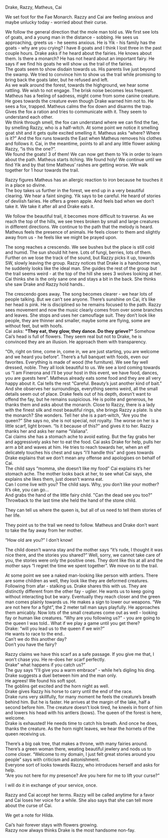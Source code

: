 Drake, Razzy, Matheus, Cai   
   
We set foot for the Fae Monarch. Razzy and Cai are feeling anxious and maybe unlucky today \- worried about their curse. 

We follow the general direction that the mole man told us. We first see lots of goats, and a young man in the distance \- sobbing. He sees us approaching, greets us \- he seems anxious. He is Yik \- his family has the goats \- why are you crying? I have 8 goats and I think I lost three in the past couple hours. Drake asks if he heard about the fairies. He knows about them. Is there a monarch? He has not heard about an important fairy. He says if we find his goats he will show us the trail of the fairies.  
The goats seem to show disdain towards us. His parents live just beyond the swamp. We tried to convince him to show us the trail while promising to bring back the goats later, but he refused and left.   
As we walk around the forest, towards the highground, we hear some rattling. We wish to not engage. The brisk noise becomes less frequent. Matheus has a feeling of sadness, might come from some canine creature. He goes towards the creature even though Drake warned him not to. He sees a fox, trapped. Matheus calms the fox down and disarms the trap. Gives the fox a ration and tries to communicate with it. They seem to understand each other.   
We think through smell, the fox can understand where we can find the fae, by smelling Razzy, who is a half-witch. At some point we notice it smelling goat shit and it gets quite excited smelling it. Matheus asks “where? Where is it?” And the fox runs towards the East when Matheus removes his clothes and follows it. Cai, in the meantime, points to all and any little flower asking Razzy, “is this the one?”.  
We found the goats\! 3 of them\! We can now get them to Yik in order to learn about the path. Matheus starts itching. We found holy\! We continue until we find Yik and by that time Matheus’ rashes are getting worse. We walk together for 1 hour towards the trail.

Razzy figures Matheus has an allergic reaction to iron because he touches it in a place so divine.  
The boy takes us further in the forest, we end up in a very beautiful clearing. We hear a faint singing. Yik says to be careful. He heard of stories of devilish fairies. He offers a green apple. And feels bad when we don’t take it. We take it after all and Drake eats it. 

We follow the beautiful trail, it becomes more difficult to traverse. As we reach the top of the hills, we see trees broken by small and large creatures in different directions. We continue to the path that the melody is heard. Matheus feels the presence of animals. He feels closer to them and slightly away from us \- he feels like we might be prayed upon.

The song reaches a crescendo. We see bushes but the place is still cold and humid. The sun should hit here. Lots of fungi, berries, lots of them. Further on we lose the track of the sound, but Razzy picks it up, towards SW, slowly leaving the group. Razzy notices that Drake is a handsome man, he suddenly looks like the ideal man. She guides the rest of the group but the trail seems weird \- at the top of the hill she sees 3 wolves looking at her. Cai thinks she is the only sane one and stays a bit in the back. She thinks she saw Drake and Razzy hold hands..

The crescendo goes away. The song becomes clearer \- we hear lots of people talking. But we can’t see anyone. There’s sunshine on Cai, it’s like her head is pink. He is disciplined so he remains focused to the path. Razzy sees movement and now the music clearly comes from over some branches and leaves. She stops and uses her camouflage suit. They don’t look like people, they are thinner and smaller, maybe some are flying, some are without feet, but with hoofs.   
Cai asks: **"They eat, they glow, they dance. Do they grieve?"** Somehow Cai’s head is full of flowers. They seem real but not to Drake, he is convinced they are an illusion. He approach them with transparency. 

“Oh, right on time, come in, come in, we are just starting, you are welcome and we heard you before”. There’s a full banquet with foods, even our favorites. Everything is made of wood (the furniture). We see fay well dressed, noble. They all look beautiful to us. We see a lord coming towards us “I am Finerona and I’ll be your host in this event, we have food, dances, you are guests here”. Matheus already eats some food and they are all very happy about it. Cai tells the rest “Careful. Beauty’s just another kind of bait.” And she observes her surroundings, everything seems weird, all the small details seem out of place. Drake feels out of his depth, doesn’t want to offend the fay, but he remains suspicious. He is polite and generous, he thanks them and asks about the monarch. Close to Razzy, there is a lady with the finest silk and most beautiful rings, she brings Razzy a plate. Is she the monarch? She wonders. Tell her she is a part-witch, “Are you the queen?” She says no, she is not special, not royalty. The worse on her is a little scarf, light brown. “Is it because of this?” and gives it to her. Razzy thanks her and asks her name “Valiana”.   
Cai claims she has a stomach ache to avoid eating. But the fay grabs her and aggressively asks her to eat the food. Cai asks Drake for help, pulls her arm a bit and waves at him. He tries to reach towards her, when an elf delicately touches his chest and says “i’ll handle this” and goes towards Drake explains that we don’t mean any offense and apologises on behalf of Cai.   
The child says “momma, she doesn’t like my food” Cai explains it’s her stomach ache. The mother looks back at her, to see what Cai says, she explains she likes them, just doesn’t wanna eat.   
Can I come live with you? The child says. Why, you don’t like your mother? It’s oke, you can go…  
And grabs the hand of the little fairy child. "Can the dead see you too?" Throwback to the last time she held the hand of the stone child. 

They can tell us where the queen is, but all of us need to tell them stories of her life. 

They point us to the trail we need to follow. Matheus and Drake don’t want to take the fay away from her mother. 

“How old are you?” I don’t know\!

The child doesn’t wanna stay and the mother says “it’s rude, I thought it was nice there, and the stories you shared?” Well, sorry, we cannot take care of you, the stories were only the positive ones. They dont like this at all and the mother says “I regret the time we spent together”. We move on to the trail. 

At some point we see a naked man-looking like person with antlers. There are some children as well, they look like they are deformed creatures. Following from afar \- stalking us. Drake shares this with us. They are distinctly different from the other fay \- uglier. He wants us to keep going without interacting but be wary. Eventually they reach closer and the green man comes plainly towards us. He makes a sign to lower our weapons. “We are not here for a fight”, the 2 meter tall man says playfully. He approaches them amicably. Now lots of the small creatures come out as well \- looking fay or human like creatures. “Why are you following us?” \- you are going to the queen I was told.. What if we play a game until you get there?   
Drake: “will you lead us to the queen if we win?”   
He wants to race to the end..   
Can’t we do this another day?   
Don’t you have the fairy?

Razzy claims we have this scarf as a safe passage. If you give me that, I won’t chase you. He re-does her scarf perfectly.   
Drake” what happens if you catch us?”   
The guy says “I’ll give you a warm embrace” \- while he’s digling his ding.  
Drake suggests a duel between him and the man only.   
He agrees\! We found his soft spot.   
The goblins get excited and the horn night as well.   
Drake gives Razzy his horse to carry until the end of the race.   
Drake runs very skillfully, for many moment he feels the creature’s breath behind him. But he is faster. He arrives at the margin of the lake, half a second before him. The creature doesn’t look tired, he kneels in front of him and lowers his head with his antlers (bows). The queen of the forest is here, welcome.   
Drake is exhausted\! He needs time to catch his breath. And once he does, thanks the creature. As the horn night leaves, we hear the hornets of the queen receiving us. 

There’s a big oak tree, that makes a throne, with many fairies around. There’s a green woman there, weating beautiful jewlery and nods us to come closer. “Welcome to my domain, I just felt great stories around you people” says with criticism and astonishment.  
Everyone sort of looks towards Razzy, who introduces herself and asks for help.   
“Are you not here for my presence? Are you here for me to lift your curse?”

I will do it in exchange of your service, once. 

Razzy and Cai accept her terms. Razzy will be called anytime for a favor and Cai loses her voice for a while. She also says that she can tell more about the curse of Cai.

We get a note for Hilda. 

Cai’s hair forever stays with flowers growing.   
Razzy now always thinks Drake is the most handsome non-fay.